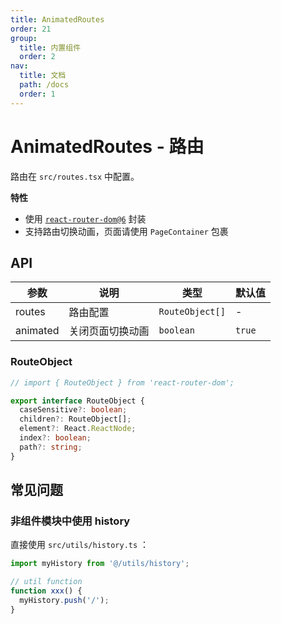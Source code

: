 ```yaml
---
title: AnimatedRoutes
order: 21
group:
  title: 内置组件
  order: 2
nav:
  title: 文档
  path: /docs
  order: 1
---
```


# AnimatedRoutes - 路由

路由在 `src/routes.tsx` 中配置。

**特性**

- 使用 [`react-router-dom@6`](https://reactrouter.com/docs/en/v6/api#api-reference) 封装
- 支持路由切换动画，页面请使用 `PageContainer` 包裹

## API

| 参数     | 说明             | 类型            | 默认值 |
| -------- | ---------------- | --------------- | ------ |
| routes   | 路由配置         | `RouteObject[]` | -      |
| animated | 关闭页面切换动画 | `boolean`       | `true` |

### RouteObject

```typescript
// import { RouteObject } from 'react-router-dom';

export interface RouteObject {
  caseSensitive?: boolean;
  children?: RouteObject[];
  element?: React.ReactNode;
  index?: boolean;
  path?: string;
}
```

## 常见问题

### 非组件模块中使用 history

直接使用 `src/utils/history.ts` ：

```typescript
import myHistory from '@/utils/history';

// util function
function xxx() {
  myHistory.push('/');
}
```
